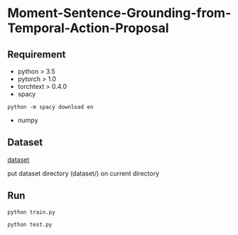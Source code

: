 # Moment-Sentence-Grounding-from-Temporal-Action-Proposal

## Requirement

- python > 3.5
- pytorch > 1.0
- torchtext > 0.4.0
- spacy
```
python -m spacy download en
```
- numpy


## Dataset

[dataset](https://drive.google.com/open?id=1PhQoOiuRC5UeE79zkdSCqjJRFnav9D7U)

put dataset directory (dataset/) on current directory


## Run

```
python train.py
```
```
python test.py
```
